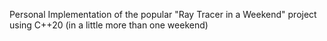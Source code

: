 Personal Implementation of the popular "Ray Tracer in a Weekend" project using C++20 (in a little more than one weekend)
